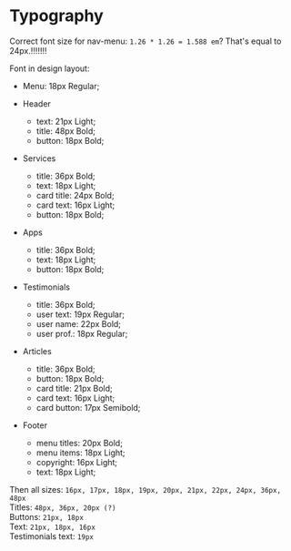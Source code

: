 # Typography #

Correct font size for nav-menu: `1.26 * 1.26 = 1.588 em`?
That's equal to 24px.!!!!!!!

Font in design layout:

- Menu: 18px Regular;

- Header

    - text: 21px Light;
    - title: 48px Bold;
    - button: 18px Bold;

- Services 

    - title: 36px Bold;
    - text: 18px Light;
    - card title: 24px Bold;
    - card text: 16px Light;
    - button: 18px Bold;

- Apps 

    - title: 36px Bold;
    - text: 18px Light;
    - button: 18px Bold;

- Testimonials 

    - title: 36px Bold;
    - user text: 19px Regular;
    - user name: 22px Bold;
    - user prof.: 18px Regular;

- Articles

    - title: 36px Bold;
    - button: 18px Bold;
    - card title: 21px Bold;
    - card text: 16px Light;
    - card button: 17px Semibold;

- Footer

    - menu titles: 20px Bold;
    - menu items: 18px Light;
    - copyright: 16px Light;
    - text: 18px Light;

Then all sizes: `16px, 17px, 18px, 19px, 20px, 21px, 22px, 24px, 36px, 48px`  
Titles: `48px, 36px, 20px (?)`  
Buttons: `21px, 18px`  
Text: `21px, 18px, 16px`  
Testimonials text: `19px`  
